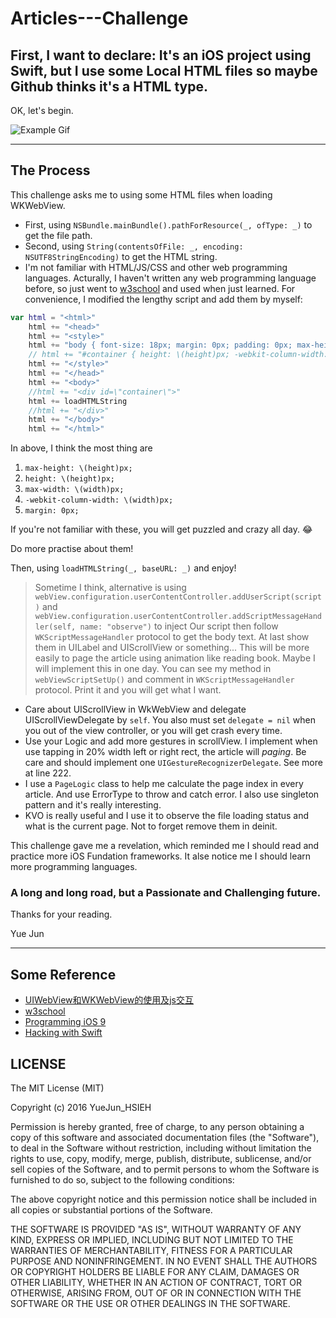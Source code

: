 # Articles---Challenge

## First, I want to declare: It's an iOS project using Swift, but I use some Local HTML files so maybe Github thinks it's a HTML type.

OK, let's begin.

![Example Gif](http://i.imgur.com/h4DyPl2.gif)

---

## The Process

This challenge asks me to using some HTML files when loading WKWebView. 

* First, using `NSBundle.mainBundle().pathForResource(_, ofType: _)` to get the file path. 
* Second, using `String(contentsOfFile: _, encoding: NSUTF8StringEncoding)` to get the HTML string.
* I'm not familiar with HTML/JS/CSS and other web programming languages. Acturally, I haven't written any web programming language before, so just went to [w3school](http://www.w3schools.com) and used when just learned. For convenience, I modified the lengthy script and add them by myself:

``` swift
var html = "<html>"
	html += "<head>"
	html += "<style>"
	html += "body { font-size: 18px; margin: 0px; padding: 0px; max-height: \(height)px; height: \(height)px; max-width: \(width)px; -webkit-column-width: \(width)px; -webkit-column-gap: 0px; }"
	// html += "#container { height: \(height)px; -webkit-column-width: \(width)px; -webkit-column-gap: 50px; background-color: yellow; }"
	html += "</style>"
	html += "</head>"
	html += "<body>"
	//html += "<div id=\"container\">"
	html += loadHTMLString
	//html += "</div>"
	html += "</body>"
	html += "</html>"
```

In above, I think the most thing are 
1. `max-height: \(height)px;` 
2. `height: \(height)px;` 
3. `max-width: \(width)px;` 
4. `-webkit-column-width: \(width)px;`
5. `margin: 0px;`
   
If you're not familiar with these, you will get puzzled and crazy all day. 😂

Do more practise about them!

Then, using `loadHTMLString(_, baseURL: _)` and enjoy!

> Sometime I think, alternative is using `webView.configuration.userContentController.addUserScript(script)` and `webView.configuration.userContentController.addScriptMessageHandler(self, name: "observe")` to inject Our script then follow `WKScriptMessageHandler` protocol to get the body text. At last show them in UILabel and UIScrollView or something... This will be more easily to page the article using animation like reading book. Maybe I will implement this in one day. You can see my method in `webViewScriptSetUp()` and comment in `WKScriptMessageHandler` protocol. Print it and you will get what I want.


* Care about UIScrollView in WkWebView and delegate UIScrollViewDelegate by `self`. You also must set `delegate = nil` when you out of the view controller, or you will get crash every time. 
* Use your Logic and add more gestures in scrollView. I implement when use tapping in 20% width left or right rect, the article will *paging*. Be care and should implement one `UIGestureRecognizerDelegate`. See more at line 222.
* I use a `PageLogic` class to help me calculate the page index in every article. And use ErrorType to throw and catch error. I also use singleton pattern and it's really interesting.
* KVO is really useful and I use it to observe the file loading status and what is the current page. Not to forget remove them in deinit.

This challenge gave me a revelation, which reminded me I should read and practice more iOS Fundation frameworks. It alse notice me I should learn more programming languages.

### **A long and long road, but a Passionate and Challenging future.**

Thanks for your reading.

Yue Jun

---

## Some Reference

* [UIWebView和WKWebView的使用及js交互](http://liuyanwei.jumppo.com/2015/10/17/ios-webView.html)
* [w3school](http://www.w3schools.com)
* [Programming iOS 9](http://shop.oreilly.com/product/0636920044352.do)
* [Hacking with Swift](https://www.hackingwithswift.com)

## LICENSE

The MIT License (MIT)

Copyright (c) 2016 YueJun_HSIEH

Permission is hereby granted, free of charge, to any person obtaining a copy
of this software and associated documentation files (the "Software"), to deal
in the Software without restriction, including without limitation the rights
to use, copy, modify, merge, publish, distribute, sublicense, and/or sell
copies of the Software, and to permit persons to whom the Software is
furnished to do so, subject to the following conditions:

The above copyright notice and this permission notice shall be included in all
copies or substantial portions of the Software.

THE SOFTWARE IS PROVIDED "AS IS", WITHOUT WARRANTY OF ANY KIND, EXPRESS OR
IMPLIED, INCLUDING BUT NOT LIMITED TO THE WARRANTIES OF MERCHANTABILITY,
FITNESS FOR A PARTICULAR PURPOSE AND NONINFRINGEMENT. IN NO EVENT SHALL THE
AUTHORS OR COPYRIGHT HOLDERS BE LIABLE FOR ANY CLAIM, DAMAGES OR OTHER
LIABILITY, WHETHER IN AN ACTION OF CONTRACT, TORT OR OTHERWISE, ARISING FROM,
OUT OF OR IN CONNECTION WITH THE SOFTWARE OR THE USE OR OTHER DEALINGS IN THE
SOFTWARE.
